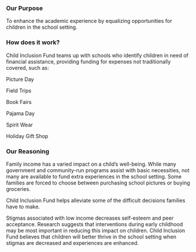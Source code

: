 ### Our Purpose

To enhance the academic experience by equalizing opportunities for children in the school setting.


### How does it work?

Child Inclusion Fund teams up with schools who identify children in need of financial assistance, providing funding for expenses not traditionally covered, such as:

Picture Day

Field Trips

Book Fairs

Pajama Day

Spirit Wear

Holiday Gift Shop


### Our Reasoning
Family income has a varied impact on a child’s well-being.
While many government and community-run programs assist with basic necessities, not many are available to fund extra experiences in the school setting.
Some families are forced to choose between purchasing school pictures or buying groceries.

Child Inclusion Fund helps alleviate some of the difficult decisions families have to make.

Stigmas associated with low income decreases self-esteem and peer acceptance.
Research suggests that interventions during early childhood may be most important in reducing this impact on children.
Child Inclusion Fund believes that children will better thrive in the school setting when stigmas are decreased and experiences are enhanced.

